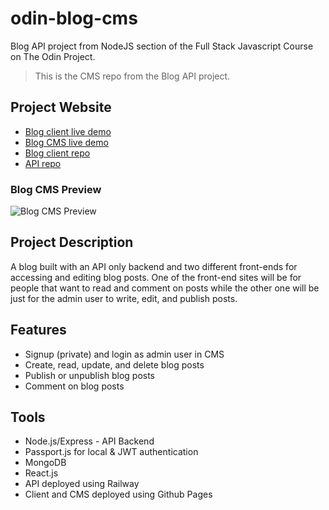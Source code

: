 # odin-blog-cms
Blog API project from NodeJS section of the Full Stack Javascript Course on The Odin Project.
> This is the CMS repo from the Blog API project.

## Project Website
- [Blog client live demo](https://mraffia.github.io/odin-blog)
- [Blog CMS live demo](https://mraffia.github.io/odin-blog-cms)
- [Blog client repo](https://github.com/mraffia/odin-blog)
- [API repo](https://github.com/mraffia/odin-blog-api)

### Blog CMS Preview
![Blog CMS Preview](https://media.giphy.com/media/DjsilnWDU5KHG3hR4M/giphy.gif)

## Project Description
A blog built with an API only backend and two different front-ends for accessing and editing blog posts. One of the front-end sites will be for people that want to read and comment on posts while the other one will be just for the admin user to write, edit, and publish posts.

## Features
- Signup (private) and login as admin user in CMS
- Create, read, update, and delete blog posts
- Publish or unpublish blog posts
- Comment on blog posts

## Tools
- Node.js/Express - API Backend
- Passport.js for local & JWT authentication
- MongoDB
- React.js
- API deployed using Railway
- Client and CMS deployed using Github Pages
